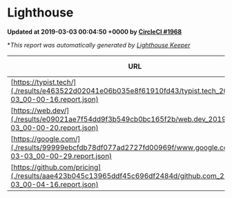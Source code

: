
# Lighthouse

**Updated at 2019-03-03 00:04:50 +0000 by [CircleCI #1968](https://circleci.com/gh/ItinerisLtd/lighthouse-keeper-example/1968)**

**This report was automatically generated by [Lighthouse Keeper](https://github.com/itinerisltd/lighthouse-keeper)*

| URL | Performance | Accessibility | Best Practices | SEO | PWA | Updated At |
| --- | --- | --- | --- | --- | --- | --- |
| [https://typist.tech/](./results/e463522d02041e06b035e8f61910fd43/typist.tech_2019-03-03_00-00-16.report.json) | 1 |  |  |  |  | 2019-03-03T00:00:16.090Z |
| [https://web.dev/](./results/e09021ae7f54dd9f3b549cb0bc165f2b/web.dev_2019-03-03_00-00-20.report.json) | 0.95 | 0.93 | 1 | 0.91 | 1 | 2019-03-03T00:00:20.144Z |
| [https://google.com/](./results/99999ebcfdb78df077ad2727fd00969f/www.google.com_2019-03-03_00-00-29.report.json) | 0.94 | 0.71 | 0.93 | 0.8 | 0.58 | 2019-03-03T00:00:29.493Z |
| [https://github.com/pricing](./results/aae423b045c13965ddf45c696df2484d/github.com_2019-03-03_00-04-16.report.json) | 0.8 | 0.89 | 0.93 | 0.9 | 0.58 | 2019-03-03T00:04:16.015Z |
